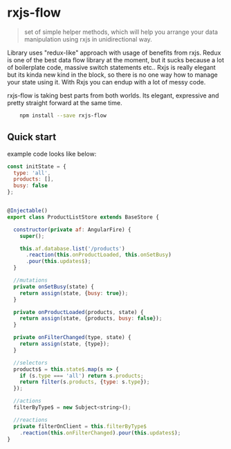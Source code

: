 # rxjs-flow

> set of simple helper methods, which will help you arrange your data manipulation using rxjs in unidirectional way.

Library uses "redux-like" approach with usage of benefits from rxjs. Redux is one of the best data flow library at the moment, but it sucks because a lot of boilerplate code, massive switch statements etc..
Rxjs is really elegant but its kinda new kind in the block, so there is no one way how to manage your state using it. With Rxjs you can endup with a lot of messy code.

rxjs-flow is taking best parts from both worlds. Its elegant, expressive and pretty straight forward at the same time.


````sh
    npm install --save rxjs-flow
````

## Quick start

example code looks like below:

````javascript
const initState = {
  type: 'all',
  products: [],
  busy: false
};


@Injectable()
export class ProductListStore extends BaseStore {

  constructor(private af: AngularFire) {
    super();

    this.af.database.list('/products')
      .reaction(this.onProductLoaded, this.onSetBusy)
      .pour(this.updates$);
  }

  //mutations
  private onSetBusy(state) {
    return assign(state, {busy: true});
  }

  private onProductLoaded(products, state) {
    return assign(state, {products, busy: false});
  }

  private onFilterChanged(type, state) {
    return assign(state, {type});
  }

  //selectors
  products$ = this.state$.map(s => {
    if (s.type === 'all') return s.products;
    return filter(s.products, {type: s.type});
  });

  //actions
  filterByType$ = new Subject<string>();

  //reactions
  private filterOnClient = this.filterByType$
    .reaction(this.onFilterChanged).pour(this.updates$);
}

````




